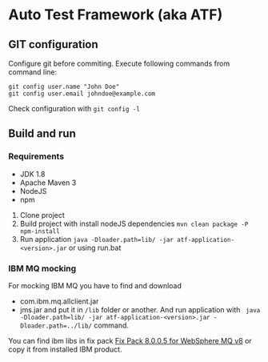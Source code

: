 # Auto Test Framework (aka ATF) #

## GIT configuration ##

Configure git before commiting.
Execute following commands from command line:
```
git config user.name "John Doe"
git config user.email johndoe@example.com
```

Check configuration with `git config -l`

## Build and run ##

### Requirements ###
 * JDK 1.8
 * Apache Maven 3
 * NodeJS
 * npm

1. Clone project
2. Build project with install nodeJS dependencies `mvn clean package -P npm-install`
3. Run application `java -Dloader.path=lib/ -jar atf-application-<version>.jar` or using run.bat

### IBM MQ mocking
For mocking IBM MQ you have to find and download
* com.ibm.mq.allclient.jar
* jms.jar
and put it in `/lib` folder or another. And run application with ` java -Dloader.path=lib/ -jar atf-application-<version>.jar -Dloader.path=../lib/` command.

You can find ibm libs in fix pack [Fix Pack 8.0.0.5 for WebSphere MQ v8](http://www-01.ibm.com/support/docview.wss?uid=swg21982686) or copy it from installed IBM product.
                                  

